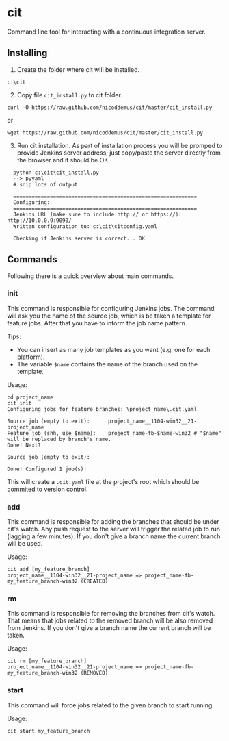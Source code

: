 # cit

Command line tool for interacting with a continuous integration server. 

## Installing

1. Create the folder where cit will be installed.

```
c:\cit
```


2. Copy file `cit_install.py` to cit folder.

```
curl -O https://raw.github.com/nicoddemus/cit/master/cit_install.py
```

or 

```
wget https://raw.github.com/nicoddemus/cit/master/cit_install.py
```

3. Run cit installation. As part of installation process you will be promped to provide Jenkins server address; just copy/paste the server directly from the browser and it should be OK.

```
  python c:\cit\cit_install.py
  --> pyyaml
  # snip lots of output

  ============================================================
  Configuring:
  ============================================================
  Jenkins URL (make sure to include http:// or https://): http://10.0.0.9:9090/
  Written configuration to: c:\cit\citconfig.yaml
  
  Checking if Jenkins server is correct... OK
```

## Commands

Following there is a quick overview about main commands.

### init

This command is responsible for configuring Jenkins jobs. The command will ask you the name of the source job, which is be taken a template for feature jobs. After that you have to inform the job name pattern.

Tips:
* You can insert as many job templates as you want (e.g. one for each platform).
* The variable `$name` contains the name of the branch used on the template.


Usage:

```
cd project_name
cit init
Configuring jobs for feature branches: \project_name\.cit.yaml

Source job (empty to exit):      project_name__1104-win32__21-project_name
Feature job (shh, use $name):    project_name-fb-$name-win32 # "$name" will be replaced by branch's name.
Done! Next?

Source job (empty to exit):

Done! Configured 1 job(s)!
```

This will create a `.cit.yaml` file at the project's root which should be commited to version control.

### add

This command is responsible for adding the branches that should be under cit's watch. Any push request to the server will trigger the related job to run (lagging a few minutes).
If you don't give a branch name the current branch will be used.

Usage:

```
cit add [my_feature_branch]
project_name__1104-win32__21-project_name => project_name-fb-my_feature_branch-win32 (CREATED)
```

### rm

This command is responsible for removing the branches from cit's watch. That means that jobs related to the removed branch will be also removed from Jenkins.
If you don't give a branch name the current branch will be taken.

Usage:

```
cit rm [my_feature_branch]
project_name__1104-win32__21-project_name => project_name-fb-my_feature_branch-win32 (REMOVED)
```

### start

This command will force jobs related to the given branch to start running.

Usage:

```
cit start my_feature_branch
```
